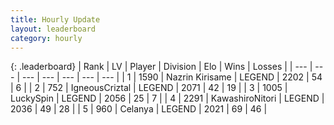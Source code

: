 ```yaml
---
title: Hourly Update
layout: leaderboard
category: hourly
---
```


{: .leaderboard}
| Rank | LV | Player | Division | Elo | Wins | Losses |
| --- | --- | --- | --- | --- | --- | --- |
| <span data-change="0">1</span> | 1590 | <span title="ID: 315148">Nazrin Kirisame</span> | LEGEND | <span data-change="-5">2202</span> | <span data-change="2">54</span> | <span data-change="1">6</span> |
| <span data-change="0">2</span> | 752 | <span title="ID: 69018">IgneousCriztal</span> | LEGEND | <span data-change="0">2071</span> | <span data-change="0">42</span> | <span data-change="0">19</span> |
| <span data-change="0">3</span> | 1005 | <span title="ID: 498412">LuckySpin</span> | LEGEND | <span data-change="0">2056</span> | <span data-change="0">25</span> | <span data-change="0">7</span> |
| <span data-change="0">4</span> | 2291 | <span title="ID: 164871">KawashiroNitori</span> | LEGEND | <span data-change="1">2036</span> | <span data-change="1">49</span> | <span data-change="1">28</span> |
| <span data-change="1">5</span> | 960 | <span title="ID: 222362">Celanya</span> | LEGEND | <span data-change="8">2021</span> | <span data-change="2">69</span> | <span data-change="1">46</span> |